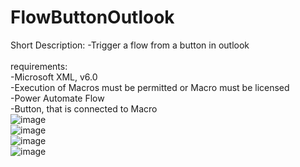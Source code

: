 # FlowButtonOutlook
Short Description:
 -Trigger a flow from a button in outlook
 <br> <br>
requirements: <br>
 -Microsoft XML, v6.0 <br>
 -Execution of Macros must be permitted or Macro must be licensed <br>
 -Power Automate Flow <br>
 -Button, that is connected to Macro <br>
 ![image](https://github.com/user-attachments/assets/ba85df93-288f-4f94-bc1e-122572c48f24) <br>
 ![image](https://github.com/user-attachments/assets/26120fda-bf06-4acd-98eb-719212e5778c) <br>
 ![image](https://github.com/user-attachments/assets/c45da0c7-78d0-4867-884e-99d11eb69210) <br>
 ![image](https://github.com/user-attachments/assets/4316373e-07a9-4736-8c29-440a04f8c1d5) <br>
 
